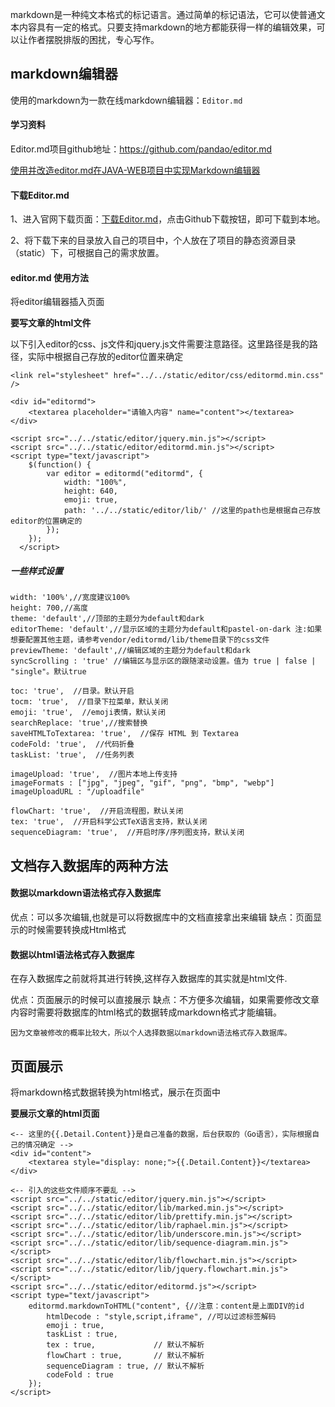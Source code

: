 markdown是一种纯文本格式的标记语言。通过简单的标记语法，它可以使普通文本内容具有一定的格式。只要支持markdown的地方都能获得一样的编辑效果，可以让作者摆脱排版的困扰，专心写作。

## markdown编辑器

使用的markdown为一款在线markdown编辑器：`Editor.md`

#### 学习资料

Editor.md项目github地址：https://github.com/pandao/editor.md

[使用并改造editor.md在JAVA-WEB项目中实现Markdown编辑器](https://www.hexcode.cn/article/show/editormd)

#### 下载Editor.md

1、进入官网下载页面：[下载Editor.md](https://pandao.github.io/editor.md/#download)，点击Github下载按钮，即可下载到本地。

2、将下载下来的目录放入自己的项目中，个人放在了项目的静态资源目录（static）下，可根据自己的需求放置。

#### editor.md 使用方法

将editor编辑器插入页面

**要写文章的html文件**

以下引入editor的css、js文件和jquery.js文件需要注意路径。这里路径是我的路径，实际中根据自己存放的editor位置来确定

```
<link rel="stylesheet" href="../../static/editor/css/editormd.min.css" />

<div id="editormd">
    <textarea placeholder="请输入内容" name="content"></textarea>
</div>

<script src="../../static/editor/jquery.min.js"></script>
<script src="../../static/editor/editormd.min.js"></script>
<script type="text/javascript">
    $(function() {
        var editor = editormd("editormd", {
            width: "100%",
            height: 640,
            emoji: true,
            path: '../../static/editor/lib/' //这里的path也是根据自己存放editor的位置确定的
        });
    });
  </script>
```
##### 一些样式设置
```
width: '100%',//宽度建议100%
height: 700,//高度
theme: 'default',//顶部的主题分为default和dark
editorTheme: 'default',//显示区域的主题分为default和pastel-on-dark 注:如果想要配置其他主题，请参考vendor/editormd/lib/theme目录下的css文件
previewTheme: 'default',//编辑区域的主题分为default和dark
syncScrolling : 'true' //编辑区与显示区的跟随滚动设置。值为 true | false | "single"。默认true

toc: 'true',  //目录。默认开启
tocm: 'true',  //目录下拉菜单，默认关闭
emoji: 'true',  //emoji表情，默认关闭
searchReplace: 'true',//搜索替换
saveHTMLToTextarea: 'true',  //保存 HTML 到 Textarea
codeFold: 'true',  //代码折叠
taskList: 'true',  //任务列表

imageUpload: 'true',  //图片本地上传支持
imageFormats : ["jpg", "jpeg", "gif", "png", "bmp", "webp"]
imageUploadURL : "/uploadfile"

flowChart: 'true',  //开启流程图，默认关闭
tex: 'true',  //开启科学公式TeX语言支持，默认关闭
sequenceDiagram: 'true',  //开启时序/序列图支持，默认关闭
```
## 文档存入数据库的两种方法

#### 数据以markdown语法格式存入数据库

优点：可以多次编辑,也就是可以将数据库中的文档直接拿出来编辑
缺点：页面显示的时候需要转换成Html格式

#### 数据以html语法格式存入数据库

在存入数据库之前就将其进行转换,这样存入数据库的其实就是html文件.

优点：页面展示的时候可以直接展示
缺点：不方便多次编辑，如果需要修改文章内容时需要将数据库的html格式的数据转成markdown格式才能编辑。

`因为文章被修改的概率比较大，所以个人选择数据以markdown语法格式存入数据库。`

## 页面展示

将markdown格式数据转换为html格式，展示在页面中

**要展示文章的html页面**

```
<-- 这里的{{.Detail.Content}}是自己准备的数据，后台获取的（Go语言），实际根据自己的情况确定 -->
<div id="content">
	<textarea style="display: none;">{{.Detail.Content}}</textarea>
</div>

<-- 引入的这些文件顺序不要乱 -->
<script src="../../static/editor/jquery.min.js"></script>
<script src="../../static/editor/lib/marked.min.js"></script>
<script src="../../static/editor/lib/prettify.min.js"></script>
<script src="../../static/editor/lib/raphael.min.js"></script>
<script src="../../static/editor/lib/underscore.min.js"></script>
<script src="../../static/editor/lib/sequence-diagram.min.js"></script>
<script src="../../static/editor/lib/flowchart.min.js"></script>
<script src="../../static/editor/lib/jquery.flowchart.min.js"></script>
<script src="../../static/editor/editormd.js"></script>
<script type="text/javascript">
    editormd.markdownToHTML("content", {//注意：content是上面DIV的id
        htmlDecode : "style,script,iframe", //可以过滤标签解码
        emoji : true,
        taskList : true,
        tex : true,             // 默认不解析
        flowChart : true,       // 默认不解析
        sequenceDiagram : true, // 默认不解析
        codeFold : true
    });
</script>
```